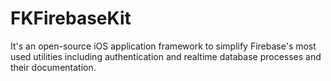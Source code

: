 # FKFirebaseKit

It's an open-source iOS application framework to simplify Firebase's most used utilities including authentication and realtime database processes and their documentation.
 
